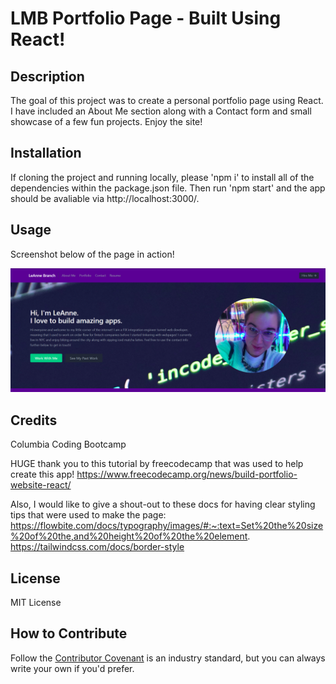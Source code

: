 # LMB Portfolio Page - Built Using React!

## Description

The goal of this project was to create a personal portfolio page using React. I have included an About Me section along with a Contact form and small showcase of a few fun projects. Enjoy the site!

## Installation

If cloning the project and running locally, please 'npm i' to install all of the dependencies within the package.json file. Then run 'npm start' and the app should be avaliable via http://localhost:3000/.

## Usage

Screenshot below of the page in action!

![page screenshot](./public/reactportscreenshot.png)

## Credits

Columbia Coding Bootcamp

HUGE thank you to this tutorial by freecodecamp that was used to help create this app!
https://www.freecodecamp.org/news/build-portfolio-website-react/

Also, I would like to give a shout-out to these docs for having clear styling tips that were used to make the page:
https://flowbite.com/docs/typography/images/#:~:text=Set%20the%20size%20of%20the,and%20height%20of%20the%20element.
https://tailwindcss.com/docs/border-style

## License

MIT License

## How to Contribute

Follow the [Contributor Covenant](https://www.contributor-covenant.org/) is an industry standard, but you can always write your own if you'd prefer.

